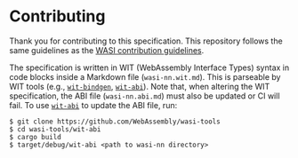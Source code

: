 # Contributing

Thank you for contributing to this specification. This repository follows the
same guidelines as the [WASI contribution guidelines].

[WASI contribution guidelines]: https://github.com/WebAssembly/WASI/blob/main/Contributing.md

The specification is written in WIT (WebAssembly Interface Types) syntax in code
blocks inside a Markdown file (`wasi-nn.wit.md`). This is parseable by WIT tools
(e.g., [`wit-bindgen`], [`wit-abi`]). Note that, when altering the WIT
specification, the ABI file (`wasi-nn.abi.md`) must also be updated or CI will
fail. To use [`wit-abi`] to update the ABI file, run:

[`wit-bindgen`]: https://github.com/bytecodealliance/wit-bindgen
[`wit-abi`]: https://github.com/WebAssembly/wasi-tools/tree/main/wit-abi

```console
$ git clone https://github.com/WebAssembly/wasi-tools
$ cd wasi-tools/wit-abi
$ cargo build
$ target/debug/wit-abi <path to wasi-nn directory>
```
